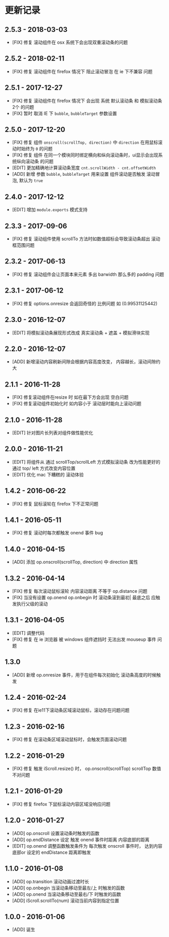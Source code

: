 # 更新记录
## 2.5.3 - 2018-03-03
* [FIX] 修复 滚动组件在 osx 系统下会出现双重滚动条的问题

## 2.5.2 - 2018-02-11
* [FIX] 修复 滚动组件在 firefox 情况下 阻止滚动冒泡 在 ie 下不兼容 问题

## 2.5.1 - 2017-12-27
* [FIX] 修复 滚动组件在 firefox 情况下 会出现 系统 默认滚动条 和 模拟滚动条 2个 的问题
* [FIX] 暂时 取消 IE 下 `bubble`, `bubbleTarget` 参数设置

## 2.5.0 - 2017-12-20
* [FIX] 修复 组件 `onscroll(scrollTop, direction)` 中 `direction` 在用鼠标滚动时始终为 `0` 的问题
* [FIX] 修复 组件 在同一个模块同时绑定横向和纵向滚动条时，ui显示会出现系统纵向滚动条 的问题
* [EDIT] 更加精确地计算滚动条宽度 `cnt.scrollWidth - cnt.offsetWidth`
* [ADD] 新增 参数 `bubble`, `bubbleTarget` 用来设置 组件滚动是否触发 滚动冒泡, 默认为 `true`

## 2.4.0 - 2017-12-12
* [EDIT] 增加 `module.exports` 模式支持

## 2.3.3 - 2017-09-06
* [FIX] 修复 滚动组件使用 scrollTo 方法时如数值超标会导致滚动条超出 滚动框范围问题

## 2.3.2 - 2017-06-13
* [FIX] 修复 滚动组件会让页面本来元素 多出 barwidth 那么多的 padding 问题

## 2.3.1 - 2017-06-12
* [FIX] 修复 options.onresize 会返回奇怪的 比例问题 如 (0.99531125442)

## 2.3.0 - 2016-12-07
* [EDIT] 将模拟滚动条展现形式改成 真实滚动条 + 遮盖 + 模拟滑块实现

## 2.2.0 - 2016-12-07
* [ADD] 新增滚动内容刷新间隙会根据内容高度改变， 内容越长，滚动间隙约大

## 2.1.1 - 2016-11-28
* [FIX] 修复滚动组件在resize 时 如在最下方会出现 空白问题
* [FIX] 修复滚动组件初始化时 如内容小于 滚动层时能向上滚动问题

## 2.1.0 - 2016-11-28
* [EDIT] 针对图片长列表对组件做性能优化

## 2.0.0 - 2016-11-21
* [EDIT] 将组件从 通过 scrollTop/scrollLeft 方式模拟滚动条 改为性能更好的 通过 top/ left 方式改变内容位置
* [EDIT] 优化 mac 下糟糕的 滚动体验

## 1.4.2 - 2016-06-22
* [FIX] 修复 鼠标滚轮在 firefox 下不正常问题

## 1.4.1 - 2016-05-11
* [FIX] 修复 滚动时每次都触发 onend 事件 bug

## 1.4.0 - 2016-04-15
* [ADD] 添加 op.onscroll(scrollTop, direction) 中 direction 属性

## 1.3.2 - 2016-04-14
* [FIX] 修复 每次滚动鼠标滚轮 内容滚动距离 不等于 op.distance 问题
* [FIX] 当没有设置 op.onend op.onbegin 时 滚动条滚到最初| 最底之后 应触发执行父级的滚动

## 1.3.1 - 2016-04-05
* [EDIT] 调整代码
* [FIX] 修复 在 ie 浏览器 被 windows 组件遮挡时 无法出发 mouseup 事件 问题

## 1.3.0
* [ADD] 新增 op.onresize 事件，用于在组件每次初始化 滚动条高度的时候触发

## 1.2.4 - 2016-02-24
* [FIX] 修复 在ie11下滚动条区域滚动鼠标，滚动存在问题问题

## 1.2.3 - 2016-02-16
* [FIX] 修复 在滚动条区域滚动鼠标时，会触发页面滚动问题

## 1.2.2 - 2016-01-29
* [FIX] 修复 触发 iScroll.resize() 时， op.onscroll(scrollTop) scrollTop 数值不对问题

## 1.2.1 - 2016-01-29
* [FIX] 修复 firefox 下鼠标滚动内容区域没响应问题

## 1.2.0 - 2016-01-27
* [ADD]  op.onscroll    设置滚动条时触发的函数
* [ADD]  op.endDistance 设定 触发 onend 事件时距离 内容底部的距离
* [EDIT] op.onend       调整函数触发条件为 每次触发 onscroll 事件时， 达到内容底部or 设定的 endDistance 距离即触发

## 1.1.0 - 2016-01-08
* [ADD] op.transition 滚动动画过渡时长
* [ADD] op.onbegin 当滚动条移动至最左/上 时触发的函数
* [ADD] op.onend 当滚动条移动至最右/下 时触发的函数
* [ADD] iScroll.scrollTo(num) 滚动当前内容到指定位置

## 1.0.0 - 2016-01-06
* [ADD] 诞生
